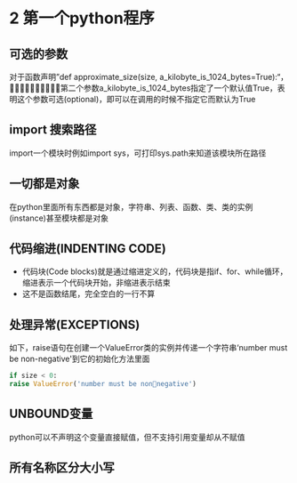 # 2 第一个python程序

## 可选的参数

对于函数声明”def approximate_size(size, a_kilobyte_is_1024_bytes=True):“，􏱆􏶙􏲤􏵛􏱭􏱆􏶙􏲤􏵛􏱭第二个参数a_kilobyte_is_1024_bytes指定了一个默认值True，表明这个参数可选(optional)，即可以在调用的时候不指定它而默认为True

## import 搜索路径

import一个模块时例如import sys，可打印sys.path来知道该模块所在路径

## 一切都是对象

在python里面所有东西都是对象，字符串、列表、函数、类、类的实例(instance)甚至模块都是对象

## 代码缩进(INDENTING CODE)

* 代码块(Code blocks)就是通过缩进定义的，代码块是指if、for、while循环，缩进表示一个代码块开始，非缩进表示结束
* 这不是函数结尾，完全空白的一行不算
## 处理异常(EXCEPTIONS)
如下，raise语句在创建一个ValueError类的实例并传递一个字符串‘number must be non-negative'到它的初始化方法里面
```python
if size < 0:
raise ValueError('number must be non􏳸negative')
```
## UNBOUND变量
python可以不声明这个变量直接赋值，但不支持引用变量却从不赋值
## 所有名称区分大小写
